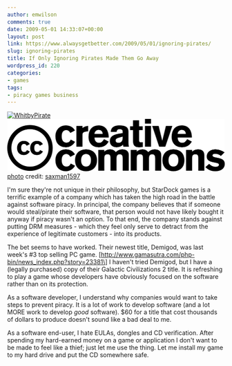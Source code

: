 ```yaml
---
author: emwilson
comments: true
date: 2009-05-01 14:33:07+00:00
layout: post
link: https://www.alwaysgetbetter.com/2009/05/01/ignoring-pirates/
slug: ignoring-pirates
title: If Only Ignoring Pirates Made Them Go Away
wordpress_id: 220
categories:
- games
tags:
- piracy games business
---
```


[![WhitbyPirate](http://farm4.static.flickr.com/3597/3479884129_51b3ac5aef_m.jpg)](http://www.flickr.com/photos/30052084@N03/3479884129/)  
[![Creative Commons License](/images/photo-dropper/images/cc.png)](http://creativecommons.org/licenses/by-nd/2.0/) [photo](http://www.photodropper.com/photos/) credit: [saxman1597](http://www.flickr.com/photos/30052084@N03/3479884129/)


I'm sure they're not unique in their philosophy, but StarDock games is a terrific example of a company which has taken the high road in the battle against software piracy. In principal, the company believes that if someone would steal/pirate their software, that person would not have likely bought it anyway if piracy wasn't an option. To that end, the company stands against putting DRM measures - which they feel only serve to detract from the experience of legitimate customers - into its products.

The bet seems to have worked. Their newest title, Demigod, was last week's #3 top selling PC game. [http://www.gamasutra.com/php-bin/news_index.php?story=23381\] I haven't tried Demigod, but I have a (legally purchased) copy of their Galactic Civilizations 2 title. It is refreshing to play a game whose developers have obviously focused on the software rather than on its protection.

As a software developer, I understand why companies would want to take steps to prevent piracy. It is a lot of work to develop software (and a lot MORE work to develop _good_ software). $60 for a title that cost thousands of dollars to produce doesn't sound like a bad deal to me.

As a software end-user, I hate EULAs, dongles and CD verification. After spending my hard-earned money on a game or application I don't want to be made to feel like a thief; just let me use the thing. Let me install my game to my hard drive and put the CD somewhere safe.
